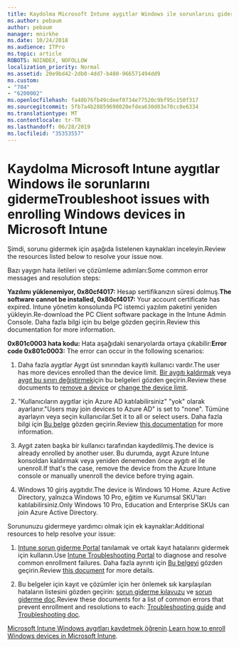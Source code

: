 ```yaml
---
title: Kaydolma Microsoft Intune aygıtlar Windows ile sorunlarını giderme
ms.author: pebaum
author: pebaum
manager: mnirkhe
ms.date: 10/24/2018
ms.audience: ITPro
ms.topic: article
ROBOTS: NOINDEX, NOFOLLOW
localization_priority: Normal
ms.assetid: 20e9bd42-2db0-4dd7-b480-966571494dd9
ms.custom:
- "784"
- "6200002"
ms.openlocfilehash: fa48b76fb49cdeef0734e77520c9bf95c150f317
ms.sourcegitcommit: 5fb7a4b28859690020efdea630d03e70cc0e6334
ms.translationtype: MT
ms.contentlocale: tr-TR
ms.lasthandoff: 06/28/2019
ms.locfileid: "35353557"
---
```

# <a name="troubleshoot-issues-with-enrolling-windows-devices-in-microsoft-intune"></a><span data-ttu-id="f8a64-102">Kaydolma Microsoft Intune aygıtlar Windows ile sorunlarını giderme</span><span class="sxs-lookup"><span data-stu-id="f8a64-102">Troubleshoot issues with enrolling Windows devices in Microsoft Intune</span></span>

<span data-ttu-id="f8a64-103">Şimdi, sorunu gidermek için aşağıda listelenen kaynakları inceleyin.</span><span class="sxs-lookup"><span data-stu-id="f8a64-103">Review the resources listed below to resolve your issue now.</span></span>
  
<span data-ttu-id="f8a64-104">Bazı yaygın hata iletileri ve çözümleme adımları:</span><span class="sxs-lookup"><span data-stu-id="f8a64-104">Some common error messages and resolution steps:</span></span>
  
 <span data-ttu-id="f8a64-105">**Yazılımı yüklenemiyor, 0x80cf4017:** Hesap sertifikanızın süresi dolmuş.</span><span class="sxs-lookup"><span data-stu-id="f8a64-105">**The software cannot be installed, 0x80cf4017:** Your account certificate has expired.</span></span> <span data-ttu-id="f8a64-106">Intune yönetim konsolunda PC istemci yazılım paketini yeniden yükleyin.</span><span class="sxs-lookup"><span data-stu-id="f8a64-106">Re-download the PC Client software package in the Intune Admin Console.</span></span> <span data-ttu-id="f8a64-107">Daha fazla bilgi için bu belge gözden geçirin.</span><span class="sxs-lookup"><span data-stu-id="f8a64-107">Review this documentation for more information.</span></span>
  
 <span data-ttu-id="f8a64-108">**0x801c0003 hata kodu:** Hata aşağıdaki senaryolarda ortaya çıkabilir:</span><span class="sxs-lookup"><span data-stu-id="f8a64-108">**Error code 0x801c0003:** The error can occur in the following scenarios:</span></span>
  
1. <span data-ttu-id="f8a64-109">Daha fazla aygıtlar Aygıt üst sınırından kayıtlı kullanıcı vardır.</span><span class="sxs-lookup"><span data-stu-id="f8a64-109">The user has more devices enrolled than the device limit.</span></span> <span data-ttu-id="f8a64-110">[Bir aygıtı kaldırmak](https://docs.microsoft.com/intune/devices-wipe) veya [aygıt bu sınırı değiştirmek](https://docs.microsoft.com/intune/enrollment-restrictions-set#set-device-limit-restrictions)için bu belgeleri gözden geçirin.</span><span class="sxs-lookup"><span data-stu-id="f8a64-110">Review these documents to [remove a device](https://docs.microsoft.com/intune/devices-wipe) or [change the device limit](https://docs.microsoft.com/intune/enrollment-restrictions-set#set-device-limit-restrictions).</span></span>

2. <span data-ttu-id="f8a64-111">"Kullanıcıların aygıtlar için Azure AD katılabilirsiniz" "yok" olarak ayarlanır.</span><span class="sxs-lookup"><span data-stu-id="f8a64-111">"Users may join devices to Azure AD" is set to "none".</span></span> <span data-ttu-id="f8a64-112">Tümüne ayarlayın veya seçin kullanıcılar.</span><span class="sxs-lookup"><span data-stu-id="f8a64-112">Set it to all or select users.</span></span> <span data-ttu-id="f8a64-113">Daha fazla bilgi için [Bu belge](https://docs.microsoft.com/azure/active-directory/device-management-azure-portal#configure-device-settings) gözden geçirin.</span><span class="sxs-lookup"><span data-stu-id="f8a64-113">Review [this documentation](https://docs.microsoft.com/azure/active-directory/device-management-azure-portal#configure-device-settings) for more information.</span></span>

3. <span data-ttu-id="f8a64-114">Aygıt zaten başka bir kullanıcı tarafından kaydedilmiş.</span><span class="sxs-lookup"><span data-stu-id="f8a64-114">The device is already enrolled by another user.</span></span> <span data-ttu-id="f8a64-115">Bu durumda, aygıt Azure Intune konsoldan kaldırmak veya yeniden denemeden önce aygıtı el ile unenroll.</span><span class="sxs-lookup"><span data-stu-id="f8a64-115">If that's the case, remove the device from the Azure Intune console or manually unenroll the device before trying again.</span></span>

4. <span data-ttu-id="f8a64-116">Windows 10 giriş aygıtıdır.</span><span class="sxs-lookup"><span data-stu-id="f8a64-116">The device is Windows 10 Home.</span></span> <span data-ttu-id="f8a64-117">Azure Active Directory, yalnızca Windows 10 Pro, eğitim ve Kurumsal SKU'ları katılabilirsiniz.</span><span class="sxs-lookup"><span data-stu-id="f8a64-117">Only Windows 10 Pro, Education and Enterprise SKUs can join Azure Active Directory.</span></span>

<span data-ttu-id="f8a64-118">Sorununuzu gidermeye yardımcı olmak için ek kaynaklar:</span><span class="sxs-lookup"><span data-stu-id="f8a64-118">Additional resources to help resolve your issue:</span></span>
  
1. <span data-ttu-id="f8a64-119">[Intune sorun giderme Portal](https://devicemanagement.microsoft.com/#blade/Microsoft_Intune_DeviceSettings/TroubleshootBlade) tanılamak ve ortak kayıt hatalarını gidermek için kullanın.</span><span class="sxs-lookup"><span data-stu-id="f8a64-119">Use [Intune Troubleshooting Portal](https://devicemanagement.microsoft.com/#blade/Microsoft_Intune_DeviceSettings/TroubleshootBlade) to diagnose and resolve common enrollment failures.</span></span> <span data-ttu-id="f8a64-120">Daha fazla ayrıntı için [Bu belgeyi](https://docs.microsoft.com/intune/help-desk-operators) gözden geçirin.</span><span class="sxs-lookup"><span data-stu-id="f8a64-120">Review [this document](https://docs.microsoft.com/intune/help-desk-operators) for more details.</span></span>

2. <span data-ttu-id="f8a64-121">Bu belgeler için kayıt ve çözümler için her önlemek sık karşılaşılan hataların listesini gözden geçirin: [sorun giderme kılavuzu](https://support.microsoft.com/help/4089533/troubleshooting-windows-device-enrollment-problems-in-microsoft-intune) ve [sorun giderme doc](https://docs.microsoft.com/intune-classic/troubleshoot/troubleshoot-device-enrollment-in-intune).</span><span class="sxs-lookup"><span data-stu-id="f8a64-121">Review these documents for a list of common errors that prevent enrollment and resolutions to each: [Troubleshooting guide](https://support.microsoft.com/help/4089533/troubleshooting-windows-device-enrollment-problems-in-microsoft-intune) and [Troubleshooting doc](https://docs.microsoft.com/intune-classic/troubleshoot/troubleshoot-device-enrollment-in-intune).</span></span>

<span data-ttu-id="f8a64-122">[Microsoft Intune Windows aygıtları kaydetmek öğrenin](https://docs.microsoft.com/intune/windows-enroll).</span><span class="sxs-lookup"><span data-stu-id="f8a64-122">[Learn how to enroll Windows devices in Microsoft Intune](https://docs.microsoft.com/intune/windows-enroll).</span></span>
